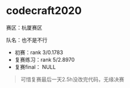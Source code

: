 # codecraft2020

赛区：杭厦赛区

队名：也不是不行

* 初赛：rank 3/0.1783
* 复赛练习：rank 5/2.8970
* 复赛final： NULL
> 可惜复赛最后一天2.5h没改完代码，无缘决赛
